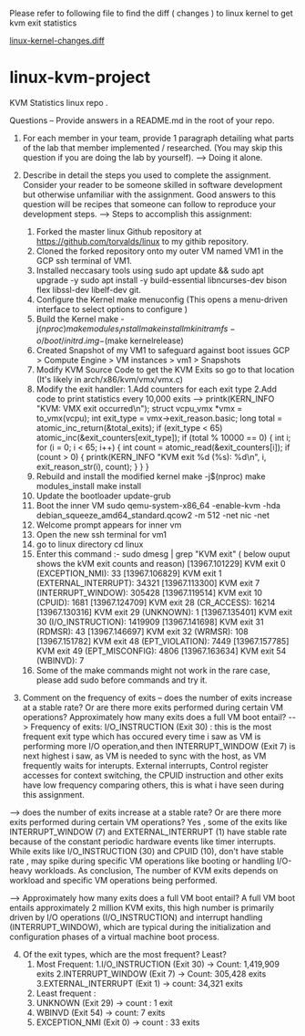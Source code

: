 
Please refer to following file to find the diff ( changes ) to linux kernel to get kvm exit statistics

[linux-kernel-changes.diff](linux-kernel-changes.diff)
# linux-kvm-project
KVM Statistics linux repo .

Questions – Provide answers in a README.md in the root of your repo.
1. For each member in your team, provide 1 paragraph detailing what parts of the lab that member
implemented / researched. (You may skip this question if you are doing the lab by yourself).
--> Doing it alone.
2. Describe in detail the steps you used to complete the assignment. Consider your reader to be someone
skilled in software development but otherwise unfamiliar with the assignment. Good answers to this
question will be recipes that someone can follow to reproduce your development steps.
--> Steps to accomplish this assignment:

   1. Forked the master linux Github repository at https://github.com/torvalds/linux to my githib repository.
   2. Cloned the forked repository onto my outer VM named VM1 in the GCP ssh terminal of VM1.
   3. Installed neccasary tools using
        sudo apt update && sudo apt upgrade -y
        sudo apt install -y build-essential libncurses-dev bison flex libssl-dev libelf-dev git. 
   4. Configure the Kernel
        make menuconfig  (This opens a menu-driven interface to select options to configure )
   5. Build the Kernel
        make -j$(nproc)
        make modules_install
        make install
        mkinitramfs -o /boot/initrd.img-$(make kernelrelease)
   6. Created Snapshot of my VM1 to safeguard against boot issues
        GCP > Compute Engine > VM instances > vm1 > Snapshots
   7. Modify KVM Source Code to get the KVM Exits so go to that location (It's likely in arch/x86/kvm/vmx/vmx.c)
   8. Modify the exit handler:
        1.Add counters for each exit type
        2.Add code to print statistics every 10,000 exits
        --> printk(KERN_INFO "KVM: VMX exit occurred\n");
            struct vcpu_vmx *vmx = to_vmx(vcpu);
            int exit_type = vmx->exit_reason.basic;
            long total = atomic_inc_return(&total_exits);
            if (exit_type < 65)
                atomic_inc(&exit_counters[exit_type]);
            if (total % 10000 == 0) {
                int i;
                for (i = 0; i < 65; i++) {
                        int count = atomic_read(&exit_counters[i]);
                        if (count > 0) {
                                printk(KERN_INFO "KVM exit %d (%s): %d\n", i, exit_reason_str(i), count);
                           }
                  }
           }
   9. Rebuild and install the modified kernel
          make -j$(nproc)
          make modules_install
          make install
   10. Update the bootloader
          update-grub
   11. Boot the inner VM
          sudo qemu-system-x86_64 -enable-kvm -hda debian_squeeze_amd64_standard.qcow2 -m 512 -net nic -net 
   12. Welcome prompt appears for inner vm
   13. Open the new ssh terminal for vm1
   14. go to linux directory
          cd linux
   15. Enter this command :- sudo dmesg | grep "KVM exit" ( below ouput shows the kVM exit counts and reason)
          [13967.101229] KVM exit 0 (EXCEPTION_NMI): 33
          [13967.106829] KVM exit 1 (EXTERNAL_INTERRUPT): 34321
          [13967.113300] KVM exit 7 (INTERRUPT_WINDOW): 305428
          [13967.119514] KVM exit 10 (CPUID): 1681
          [13967.124709] KVM exit 28 (CR_ACCESS): 16214
          [13967.130316] KVM exit 29 (UNKNOWN): 1
          [13967.135401] KVM exit 30 (I/O_INSTRUCTION): 1419909
          [13967.141698] KVM exit 31 (RDMSR): 43
          [13967.146697] KVM exit 32 (WRMSR): 108
          [13967.151782] KVM exit 48 (EPT_VIOLATION): 7449
          [13967.157785] KVM exit 49 (EPT_MISCONFIG): 4806
          [13967.163634] KVM exit 54 (WBINVD): 7
   16. Some of the make commands might not work in the rare case, please add sudo before commands and try it.
   
  

3. Comment on the frequency of exits – does the number of exits increase at a stable rate? Or are there
more exits performed during certain VM operations? Approximately how many exits does a full VM
boot entail?
--> Frequency of exits:
   I/O_INSTRUCTION (Exit 30) : this is the most frequent exit type which has occured every time i saw as VM is performing more I/O operation,and then INTERRUPT_WINDOW (Exit 7) is next highest i saw, as VM is needed to sync with the host, as VM frequently waits for interupts. External interrupts, Control register accesses for context switching, the CPUID instruction and other exits have low frequency comparing others, this is what i have seen during this assignment.

--> does the number of exits increase at a stable rate? Or are there more exits performed during certain VM operations?
  Yes , some of the exits like INTERRUPT_WINDOW (7) and EXTERNAL_INTERRUPT (1) have stable rate because of the constant periodic hardware events like timer interrupts.
  While exits like  I/O_INSTRUCTION (30) and CPUID (10), don't have stable rate , may spike during specific VM operations like booting or handling I/O-heavy workloads. As conclusion, The number of KVM exits depends on workload and specific VM operations being performed.

--> Approximately how many exits does a full VM boot entail?
  A full VM boot entails approximately 2 million KVM exits, this high number is primarily driven by I/O operations (I/O_INSTRUCTION) and interrupt handling (INTERRUPT_WINDOW), which are typical during the initialization and configuration phases of a virtual machine boot process.

   
4. Of the exit types, which are the most frequent? Least?
   1. Most Frequent:
      1.I/O_INSTRUCTION (Exit 30) -> Count: 1,419,909 exits
      2.INTERRUPT_WINDOW (Exit 7) -> Count: 305,428 exits
      3.EXTERNAL_INTERRUPT (Exit 1) -> count: 34,321 exits
   3. Least frequent :
     1. UNKNOWN (Exit 29) -> count : 1 exit
     2. WBINVD (Exit 54) -> count: 7 exits
     3.  EXCEPTION_NMI (Exit 0) -> count : 33 exits
        
     
    
   
   
